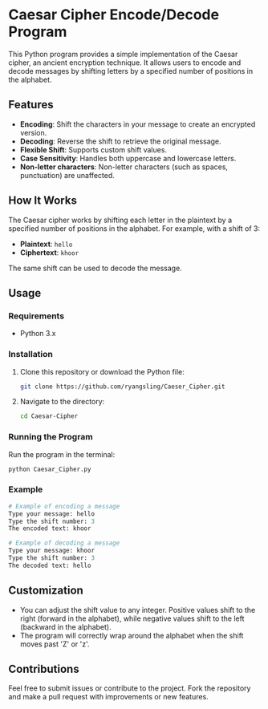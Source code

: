# Caesar Cipher Encode/Decode Program

This Python program provides a simple implementation of the Caesar cipher, an ancient encryption technique. It allows users to encode and decode messages by shifting letters by a specified number of positions in the alphabet.

## Features

- **Encoding**: Shift the characters in your message to create an encrypted version.
- **Decoding**: Reverse the shift to retrieve the original message.
- **Flexible Shift**: Supports custom shift values.
- **Case Sensitivity**: Handles both uppercase and lowercase letters.
- **Non-letter characters**: Non-letter characters (such as spaces, punctuation) are unaffected.

## How It Works

The Caesar cipher works by shifting each letter in the plaintext by a specified number of positions in the alphabet. For example, with a shift of 3:
- **Plaintext**: `hello`
- **Ciphertext**: `khoor`

The same shift can be used to decode the message.

## Usage

### Requirements
- Python 3.x

### Installation
1. Clone this repository or download the Python file:
   ```bash
   git clone https://github.com/ryangsling/Caeser_Cipher.git
   ```
2. Navigate to the directory:
   ```bash
   cd Caesar-Cipher
   ```

### Running the Program
Run the program in the terminal:
```bash
python Caesar_Cipher.py
```

### Example
```python
# Example of encoding a message
Type your message: hello
Type the shift number: 3
The encoded text: khoor

# Example of decoding a message
Type your message: khoor
Type the shift number: 3
The decoded text: hello
```

## Customization

- You can adjust the shift value to any integer. Positive values shift to the right (forward in the alphabet), while negative values shift to the left (backward in the alphabet).
- The program will correctly wrap around the alphabet when the shift moves past 'Z' or 'z'.

## Contributions

Feel free to submit issues or contribute to the project. Fork the repository and make a pull request with improvements or new features.
